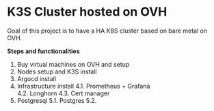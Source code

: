 # K3S Cluster hosted on OVH

Goal of this project is to have a HA K8S cluster based on bare metal on OVH.

**Steps and functionalities**
1. Buy virtual machines on OVH and setup 
2. Nodes setup and K3S install
3. Argocd install
4. Infrastructure install
    4.1. Prometheus + Grafana    
    4.2. Longhorn
    4.3. Cert manager
5. Postgresql
    5.1. Postgres
    5.2. 

